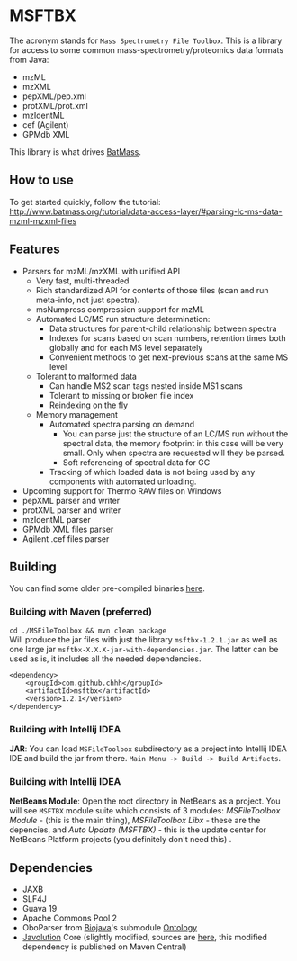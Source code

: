 # MSFTBX
The acronym stands for `Mass Spectrometry File Toolbox`. This is a library for access to some common mass-spectrometry/proteomics data formats from Java:  
 - mzML
 - mzXML
 - pepXML/pep.xml
 - protXML/prot.xml
 - mzIdentML
 - cef (Agilent)
 - GPMdb XML

This library is what drives [BatMass](https://github.com/chhh/batmass).

## How to use
To get started quickly, follow the tutorial: http://www.batmass.org/tutorial/data-access-layer/#parsing-lc-ms-data-mzml-mzxml-files

## Features
- Parsers for mzML/mzXML with unified API
  - Very fast, multi-threaded
  - Rich standardized API for contents of those files (scan and run meta-info, not just spectra).
  - msNumpress compression support for mzML
  - Automated LC/MS run structure determination:
    - Data structures for parent-child relationship between spectra
    - Indexes for scans based on scan numbers, retention times both globally
    and for each MS level separately
    - Convenient methods to get next-previous scans at the same MS level
  - Tolerant to malformed data
    - Can handle MS2 scan tags nested inside MS1 scans
    - Tolerant to missing or broken file index
    - Reindexing on the fly
  - Memory management
    - Automated spectra parsing on demand
      - You can parse just the structure of an LC/MS run without the spectral data, the memory footprint in this case will be very small. Only when spectra are requested
      will they be parsed.
      - Soft referencing of spectral data for GC
    - Tracking of which loaded data is not being used by any components with automated unloading.
- Upcoming support for Thermo RAW files on Windows
- pepXML parser and writer
- protXML parser and writer
- mzIdentML parser
- GPMdb XML files parser
- Agilent .cef files parser

## Building
You can find some older pre-compiled binaries [here](https://github.com/chhh/MSFTBX/releases/latest).  

### Building with Maven (preferred)
`cd ./MSFileToolbox && mvn clean package`  
Will produce the jar files with just the library `msftbx-1.2.1.jar` as well as one large jar `msftbx-X.X.X-jar-with-dependencies.jar`.
The latter can be used as is, it includes all the needed dependencies.

```
<dependency>
    <groupId>com.github.chhh</groupId>
    <artifactId>msftbx</artifactId>
    <version>1.2.1</version>
</dependency>
```

### Building with Intellij IDEA
**JAR**: You can load `MSFileToolbox` subdirectory as a project into Intellij IDEA IDE and build the jar from there. `Main Menu -> Build -> Build Artifacts`.  

### Building with Intellij IDEA
**NetBeans Module**: Open the root directory in NetBeans as a project. You will see `MSFTBX` module suite which consists of 3 modules: _MSFileToolbox Module_ - (this is the main thing), _MSFileToolbox Libx_ - these are the depencies, and _Auto Update (MSFTBX)_ - this is the update center for NetBeans Platform projects (you definitely don't need this) .

## Dependencies
- JAXB
- SLF4J
- Guava 19
- Apache Commons Pool 2
- OboParser from [Biojava](http://biojava.org/)'s submodule [Ontology](https://github.com/biojava/biojava/tree/master/biojava-ontology)
- [Javolution](http://javolution.org/) Core (slightly modified, sources are [here](https://github.com/chhh/javolution-msftbx), this modified dependency is
published on Maven Central)
